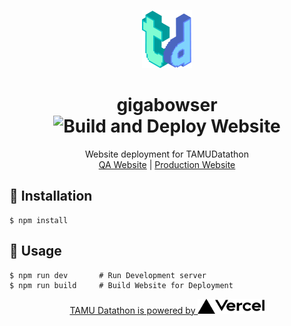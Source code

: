 <p align="center">
  <a href="https://tamudatathon.com/" target="_blank">
    <img src="/static/img/logos/main.png" width="80" alt="TAMU Datathon" />
  </a>
</p>

<h1 align="center">
    gigabowser
    <img src="https://github.com/tamu-datathon-org/gigabowser/workflows/Build%20and%20Deploy%20Website/badge.svg" alt="Build and Deploy Website" style="max-width:100%;">
</h1>

<p align="center">
    Website deployment for TAMUDatathon
    <br />
    <a href="https://gigabowser.now.sh" target="_blank">QA Website</a>
    |
    <a href="https://tamudatathon.com" target="_blank">Production Website</a>
</p>

## :wrench: Installation
```
$ npm install
```

## :racehorse: Usage
```
$ npm run dev       # Run Development server
$ npm run build     # Build Website for Deployment
```


<p align="center">
  <a href="https://vercel.com?utm_source=tamu-datathon&utm_campaign=oss">
    TAMU Datathon is powered by <img src="/static/img/sponsors/vercel_dark.svg" height="24px" alt="Vercel"></img>
  </a>
</p>